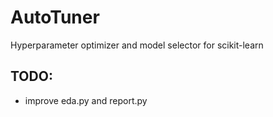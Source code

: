# AutoTuner
Hyperparameter optimizer and model selector for scikit-learn

## TODO:
- improve eda.py and report.py

